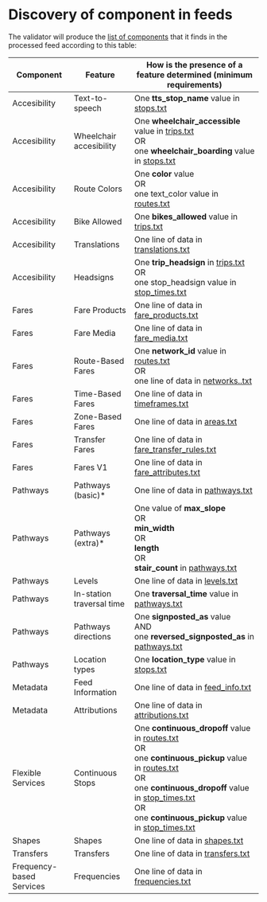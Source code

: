 # Discovery of component in feeds

The validator will produce the [list of components](https://docs.google.com/spreadsheets/d/1kpbKOzlHtsJIPo3B4ABYu-Nxwvqutjcdcvgpa0wZvtA) that it finds in the processed feed according to this table:

| Component                | Feature                   | How is the presence of a feature determined (minimum requirements)                                                                                                                                                                                                                                                                                                                                                                                |
|--------------------------|---------------------------|---------------------------------------------------------------------------------------------------------------------------------------------------------------------------------------------------------------------------------------------------------------------------------------------------------------------------------------------------------------------------------------------------------------------------------------------------|
| Accesibility             | Text-to-speech            | One **tts_stop_name** value in [stops.txt](https://gtfs.org/schedule/reference/#stopstxt)                                                                                                                                                                                                                                                                                                                                                         |
| Accesibility             | Wheelchair accesibility   | One **wheelchair_accessible** value in [trips.txt](https://gtfs.org/schedule/reference/#tripstxt) <br>OR<br>one **wheelchair_boarding** value in [stops.txt](https://gtfs.org/schedule/reference/#stopstxt)                                                                                                                                                                                                                                       |
| Accesibility             | Route Colors              | One **color** value <br>OR<br>one text_color value in [routes.txt](https://gtfs.org/schedule/reference/#routestxt)                                                                                                                                                                                                                                                                                                                                |
| Accesibility             | Bike Allowed              | One **bikes_allowed** value in [trips.txt](https://gtfs.org/schedule/reference/#tripstxt)                                                                                                                                                                                                                                                                                                                                                         |
| Accesibility             | Translations              | One line of data in [translations.txt](https://gtfs.org/schedule/reference/#translationstxt)                                                                                                                                                                                                                                                                                                                                                      |
| Accesibility             | Headsigns                 | One **trip_headsign** in [trips.txt](https://gtfs.org/schedule/reference/#tripstxt)<br>OR<br>one stop_headsign value in [stop_times.txt](https://gtfs.org/schedule/reference/#stop_timestxt)                                                                                                                                                                                                                                                      |
| Fares                    | Fare Products             | One line of data in [fare_products.txt](https://gtfs.org/schedule/reference/#fare_productstxt)                                                                                                                                                                                                                                                                                                                                                    |
| Fares                    | Fare Media                | One line of data in [fare_media.txt](https://gtfs.org/schedule/reference/#fare_mediatxt)                                                                                                                                                                                                                                                                                                                                                          |
| Fares                    | Route-Based Fares         | One **network_id** value in [routes.txt](https://gtfs.org/schedule/reference/#routestxt)<br/>OR<br/>one line of data in [networks..txt](https://gtfs.org/schedule/reference/#networkstxt)                                                                                                                                                                                                                                                         |
| Fares                    | Time-Based Fares          | One line of data in [timeframes.txt](https://gtfs.org/schedule/reference/#timeframestxt)                                                                                                                                                                                                                                                                                                                                                          |
| Fares                    | Zone-Based Fares          | One line of data in [areas.txt](https://gtfs.org/schedule/reference/#areastxt)                                                                                                                                                                                                                                                                                                                                                                    |
| Fares                    | Transfer Fares            | One line of data in [fare_transfer_rules.txt](https://gtfs.org/schedule/reference/#fare_transfer_rulestxt)                                                                                                                                                                                                                                                                                                                                        |
| Fares                    | Fares V1                  | One line of data in [fare_attributes.txt](https://gtfs.org/schedule/reference/#fare_attributestxt)                                                                                                                                                                                                                                                                                                                                                |
| Pathways                 | Pathways (basic)*         | One line of data in [pathways.txt](https://gtfs.org/schedule/reference/#pathwaystxt)                                                                                                                                                                                                                                                                                                                                                              |
| Pathways                 | Pathways (extra)*         | One value of **max_slope**<br/>OR<br/>**min_width** <br/>OR<br/>**length** <br/>OR<br/>**stair_count** in [pathways.txt](https://gtfs.org/schedule/reference/#pathwaystxt)                                                                                                                                                                                                                                                                        |
| Pathways                 | Levels                    | One line of data in [levels.txt](https://gtfs.org/schedule/reference/#levelstxt)                                                                                                                                                                                                                                                                                                                                                                  |
| Pathways                 | In-station traversal time | One **traversal_time** value in [pathways.txt](https://gtfs.org/schedule/reference/#pathwaystxt)                                                                                                                                                                                                                                                                                                                                                  |
| Pathways                 | Pathways directions       | One **signposted_as** value<br/>AND<br/>one **reversed_signposted_as** in [pathways.txt](https://gtfs.org/schedule/reference/#pathwaystxt)                                                                                                                                                                                                                                                                                                        |
| Pathways                 | Location types            | One **location_type** value in [stops.txt](https://gtfs.org/schedule/reference/#stopstxt)                                                                                                                                                                                                                                                                                                                                                         |
| Metadata                 | Feed Information          | One line of data in [feed_info.txt](https://gtfs.org/schedule/reference/#feed_infotxt)                                                                                                                                                                                                                                                                                                                                                            |
| Metadata                 | Attributions              | One line of data in [attributions.txt](https://gtfs.org/schedule/reference/#attributionstxt)                                                                                                                                                                                                                                                                                                                                                      |
| Flexible Services        | Continuous Stops          | One **continuous_dropoff** value in [routes.txt](https://gtfs.org/schedule/reference/#routestxt)<br/>OR<br/>one **continuous_pickup** value in [routes.txt](https://gtfs.org/schedule/reference/#routestxt)<br/>OR<br/>one **continuous_dropoff** value in [stop_times.txt](https://gtfs.org/schedule/reference/#stop_timestxt)<br/>OR<br/>one **continuous_pickup** value in [stop_times.txt](https://gtfs.org/schedule/reference/#stop_timestxt) |
| Shapes                   | Shapes                    | One line of data in [shapes.txt](https://gtfs.org/schedule/reference/#shapestxt)                                                                                                                                                                                                                                                                                                                                                                  |
| Transfers                | Transfers                 | One line of data in [transfers.txt](https://gtfs.org/schedule/reference/#transferstxt)                                                                                                                                                                                                                                                                                                                                                            |
| Frequency-based Services | Frequencies               | One line of data in [frequencies.txt](https://gtfs.org/schedule/reference/#frequenciestxt)                                                                                                                                                                                                                                                                                                                                                        |

